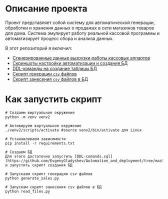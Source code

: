 # Описание проекта
Проект представляет собой систему для автоматической генерации, обработки и хранения данных о продажах в сети магазинов товаров для дома. Система эмулирует работу реальной кассовой программы и автоматизирует процесс сбора и анализа данных.

В этот репозиторий я включил:
- [Сгенерированные данные вызрузки работы кассовых аппартов](https://github.com/EvgenyGladyshev/Automation_and_deployment/tree/master/data)
- [Скриншоты настройки автоматизации и создания БД](https://github.com/EvgenyGladyshev/Automation_and_deployment/tree/master/img)
- [DDL-команды на создание таблицы БД](https://github.com/EvgenyGladyshev/Automation_and_deployment/tree/master/sql)
- [Скрипт генерации `csv` файлов](https://github.com/EvgenyGladyshev/Automation_and_deployment/blob/master/generate_sales.py)
- [Скрипт занесения `csv` файлов в БД](https://github.com/EvgenyGladyshev/Automation_and_deployment/blob/master/read_files.py)

# Как запустить скрипт
```
# Создаем виртуальное окружение
python -m venv venv2

# Активируем виртуальное окружение
./venv2/scripts/activate #source venv2/bin/activate для Linux

# Устанавливаем зависимости
pip install -r requirements.txt

# Создаем БД
Для этого достаточно запустить [DDL-comands.sql](https://github.com/EvgenyGladyshev/Automation_and_deployment/tree/master/sql), и запустить скрипт создания БД

# Запускаем скрипт генерации csv файлов
python generate_sales.py

# Запускам скрипт занесения csv файлов в БД
python read_files.py
```
